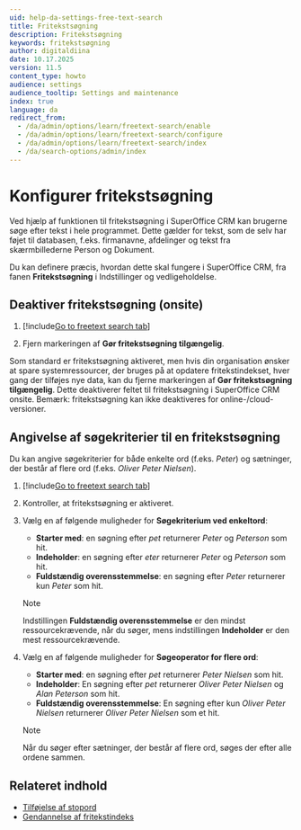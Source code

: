 ```yaml
---
uid: help-da-settings-free-text-search
title: Fritekstsøgning
description: Fritekstsøgning
keywords: fritekstsøgning
author: digitaldiina
date: 10.17.2025
version: 11.5
content_type: howto
audience: settings
audience_tooltip: Settings and maintenance
index: true
language: da
redirect_from:
  - /da/admin/options/learn/freetext-search/enable
  - /da/admin/options/learn/freetext-search/configure
  - /da/admin/options/learn/freetext-search/index
  - /da/search-options/admin/index
---
```


# Konfigurer fritekstsøgning

Ved hjælp af funktionen til fritekstsøgning i SuperOffice CRM kan brugerne søge efter tekst i hele programmet. Dette gælder for tekst, som de selv har føjet til databasen, f.eks. firmanavne, afdelinger og tekst fra skærmbillederne Person og Dokument.

Du kan definere præcis, hvordan dette skal fungere i SuperOffice CRM, fra fanen **Fritekstsøgning** i Indstillinger og vedligeholdelse.

## Deaktiver fritekstsøgning (onsite)

1. [!include[Go to freetext search tab](includes/goto-freetext.md)]

1. Fjern markeringen af **Gør fritekstsøgning tilgængelig**.

Som standard er fritekstsøgning aktiveret, men hvis din organisation ønsker at spare systemressourcer, der bruges på at opdatere fritekstindekset, hver gang der tilføjes nye data, kan du fjerne markeringen af **Gør fritekstsøgning tilgængelig**. Dette deaktiverer feltet til fritekstsøgning i SuperOffice CRM onsite. Bemærk: fritekstsøgning kan ikke deaktiveres for online-/cloud-versioner.

## Angivelse af søgekriterier til en fritekstsøgning

Du kan angive søgekriterier for både enkelte ord (f.eks. *Peter*) og sætninger, der består af flere ord (f.eks. *Oliver Peter Nielsen*).

1. [!include[Go to freetext search tab](includes/goto-freetext.md)]

1. Kontroller, at fritekstsøgning er aktiveret.

1. Vælg en af følgende muligheder for **Søgekriterium ved enkeltord**:

    * **Starter med**: en søgning efter *pet* returnerer *Peter* og *Peterson* som hit.
    * **Indeholder**: en søgning efter *eter* returnerer *Peter* og *Peterson* som hit.
    * **Fuldstændig overensstemmelse**: en søgning efter *Peter* returnerer kun *Peter* som hit.

    > [!NOTE]
    > Indstillingen **Fuldstændig overensstemmelse** er den mindst ressourcekrævende, når du søger, mens indstillingen **Indeholder** er den mest ressourcekrævende.

1. Vælg en af følgende muligheder for **Søgeoperator for flere ord**:
    * **Starter med**: en søgning efter *pet* returnerer *Peter Nielsen* som hit.
    * **Indeholder**: En søgning efter *pet* returnerer *Oliver Peter Nielsen* og *Alan Peterson* som hit.
    * **Fuldstændig overensstemmelse**: En søgning efter kun *Oliver Peter Nielsen* returnerer *Oliver Peter Nielsen* som et hit.

    > [!NOTE]
    > Når du søger efter sætninger, der består af flere ord, søges der efter alle ordene sammen.

## Relateret indhold

* [Tilføjelse af stopord][3]
* [Gendannelse af fritekstindeks][4]

<!-- Referenced links -->
[3]: stopwords.md
[4]: regenerate-index.md

<!-- Referenced images -->
